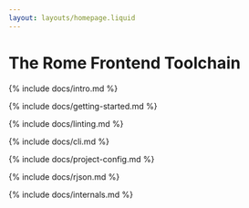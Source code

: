 ```yaml
---
layout: layouts/homepage.liquid
---
```


# The Rome Frontend Toolchain

<section>

{% include docs/intro.md %}

</section>
<section>

{% include docs/getting-started.md %}

</section>
<section>

{% include docs/linting.md %}

</section>
<section>

{% include docs/cli.md %}

</section>
<section>

{% include docs/project-config.md %}

</section>
<section>

{% include docs/rjson.md %}

</section>
<section>

{% include docs/internals.md %}

</section>


